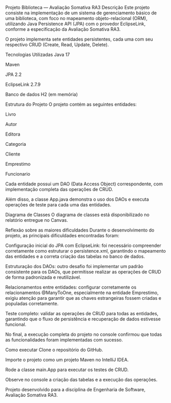 Projeto Biblioteca — Avaliação Somativa RA3
Descrição
Este projeto consiste na implementação de um sistema de gerenciamento básico de uma biblioteca, com foco no mapeamento objeto-relacional (ORM), utilizando Java Persistence API (JPA) com o provedor EclipseLink, conforme a especificação da Avaliação Somativa RA3.

O projeto implementa sete entidades persistentes, cada uma com seu respectivo CRUD (Create, Read, Update, Delete).

Tecnologias Utilizadas
Java 17

Maven

JPA 2.2

EclipseLink 2.7.9

Banco de dados H2 (em memória)

Estrutura do Projeto
O projeto contém as seguintes entidades:

Livro

Autor

Editora

Categoria

Cliente

Emprestimo

Funcionario

Cada entidade possui um DAO (Data Access Object) correspondente, com implementação completa das operações de CRUD.

Além disso, a classe App.java demonstra o uso dos DAOs e executa operações de teste para cada uma das entidades.

Diagrama de Classes
O diagrama de classes está disponibilizado no relatório entregue no Canvas.

Reflexão sobre as maiores dificuldades
Durante o desenvolvimento do projeto, as principais dificuldades encontradas foram:

Configuração inicial do JPA com EclipseLink: foi necessário compreender corretamente como estruturar o persistence.xml, garantindo o mapeamento das entidades e a correta criação das tabelas no banco de dados.

Estruturação dos DAOs: outro desafio foi implementar um padrão consistente para os DAOs, que permitisse realizar as operações de CRUD de forma padronizada e reutilizável.

Relacionamentos entre entidades: configurar corretamente os relacionamentos @ManyToOne, especialmente na entidade Emprestimo, exigiu atenção para garantir que as chaves estrangeiras fossem criadas e populadas corretamente.

Teste completo: validar as operações de CRUD para todas as entidades, garantindo que o fluxo de persistência e recuperação de dados estivesse funcional.

No final, a execução completa do projeto no console confirmou que todas as funcionalidades foram implementadas com sucesso.

Como executar
Clone o repositório do GitHub.

Importe o projeto como um projeto Maven no IntelliJ IDEA.

Rode a classe main.App para executar os testes de CRUD.

Observe no console a criação das tabelas e a execução das operações.

Projeto desenvolvido para a disciplina de Engenharia de Software, Avaliação Somativa RA3.
